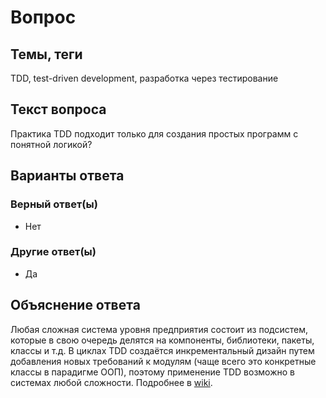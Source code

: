 # Вопрос

## Темы, теги

TDD, test-driven development, разработка через тестирование

## Текст вопроса

Практика TDD подходит только для создания простых программ с понятной логикой?

## Варианты ответа

### Верный ответ(ы)

* Нет

### Другие ответ(ы)

* Да

## Объяснение ответа

Любая сложная система уровня предприятия состоит из подсистем, которые в свою очередь делятся на компоненты, библиотеки, пакеты, классы и т.д. В циклах TDD создаётся инкрементальный дизайн путем добавления новых требований к модулям (чаще всего это конкретные классы в парадигме ООП), поэтому применение TDD возможно в системах любой сложности. Подробнее в [wiki](https://technical-excellence.ru/wiki/TDD).

